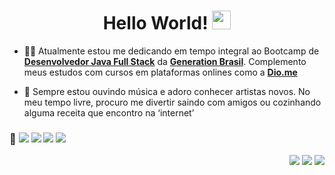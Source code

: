 <h1 align="center"> Hello World! <img src="https://img.icons8.com/color/00000/geography--v3.png" width="30px"></h1>

- 👨‍💻 Atualmente estou me dedicando em tempo integral ao Bootcamp de  **[Desenvolvedor Java Full Stack](https://github.com/robertwtm/generation-brasil)** da **[Generation Brasil](https://www.linkedin.com/school/generationbrasil/)**. Complemento meus estudos com cursos em plataformas onlines como a **[Dio.me](https://www.dio.me/)**

- 🙋 Sempre estou ouvindo música e adoro conhecer artistas novos. No meu tempo livre, procuro me divertir saindo com amigos ou cozinhando alguma receita que encontro na ‘internet’

### 🔧 ![](https://img.shields.io/badge/Code-Java-informational?style=flat&logo=java&logoColor=white) ![](https://img.shields.io/badge/Tools-eclipseIDE-informational?style=flat&logo=Eclipse&logoColor=white) ![](https://img.shields.io/badge/Tools-MySQL-informational?style=flat&logo=mysql&logoColor=white) ![](https://img.shields.io/badge/Tools-SpringBoot-informational?style=flat&logo=Spring&logoColor=white)

<p align="right">
<a href = "mailto:robertwtavares@gmail.com"><img src="https://img.icons8.com/ios-filled/30/4b96ef/apple-mail.png"/></a>
<a href = "https://www.linkedin.com/in/robertwtm/"><img src="https://img.icons8.com/ios-filled/30/4b96ef/linkedin.png"/></a>
<a href = "https://www.instagram.com/robertwtm/"><img src="https://img.icons8.com/external-kiranshastry-solid-kiranshastry/30/4b96ef/external-camera-photography-kiranshastry-solid-kiranshastry.png"/></a>
